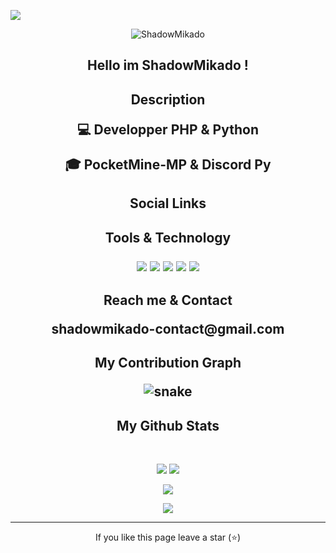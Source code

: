 <p align="center">
 
</p align="center">
<img src="https://wallpapercave.com/w/wp10471333.png" />

<p align="center">
 
 <img src="https://komarev.com/ghpvc/?username=skilozz&label=Profile%20views&color=00C301&style=flat" alt="ShadowMikado" />


 <h2 align="center">Hello im ShadowMikado !</p>

<h2 align="center">Description</p>

</p>

:computer: Developper PHP & Python</p>
:mortar_board: PocketMine-MP & Discord Py</p>

<h2 align="center">Social Links</p>

</p>

<h2 align="center">Tools & Technology</p>

<p align="center"> 
<img src="https://img.shields.io/badge/-php-purple?style=flat-square&logo=php"/>
<img src="https://img.shields.io/badge/-PocketMineMP-blue?style=flat-square&logo=pocketmine"/>
<img src="https://img.shields.io/badge/-visualstudiocode-blue?style=flat-square&logo=visualstudiocode"/>
<img src="https://img.shields.io/badge/-discord-blue?style=flat-square&logo=discord"/>
<img src="https://img.shields.io/badge/-GitHub-black?style=flat-square&logo=github"/>


</p>

<h2 align="center">Reach me & Contact</p>

<p align="center">
shadowmikado-contact@gmail.com
</p>

<h2 align="center">
  My Contribution Graph
<p align="center">
  <img src="https://github.com/ritik307/ritik307/raw/output/github-contribution-grid-snake.svg" alt="snake"></center>
</p>

<h2 align="center">
  My Github Stats
</h2>
 
<br>

<p align = "center">
  <img  src = "https://github-readme-stats.vercel.app/api?username=ShadowMikado&show_icons=true&theme=radical&line_height=27">
  <img src = "https://github-readme-stats.vercel.app/api/top-langs/?username=ShadowMikado&hide=html,css,java,shaderlab,kotlin,hlsl&theme=radical">
</p>

<p align = "center">
 <img  src="https://github-readme-streak-stats.herokuapp.com/?user=ShadowMikado&show_icons=true&locale=en&layout=compact&theme=radical&line_height=0" />
</p> 

<p align = "center">
 <img src="https://activity-graph.herokuapp.com/graph?username=ShadowMikado&theme=redical">
</p> 
<hr>
<p align="center">If you like this page leave a star (⭐)</p>
